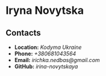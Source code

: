 # Iryna Novytska
## Contacts
* __Location:__   _Kodyma Ukraine_
* __Phone:__ _+380681043564_
* __Email:__ _irichka.nedbas@gmail.com_
* __GitHub:__ _irina-novytskaya_
